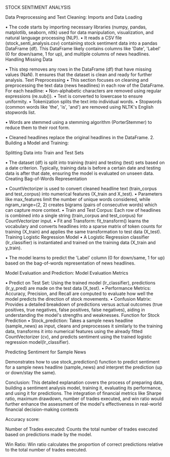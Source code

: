 STOCK SENTIMENT ANALYSIS

Data Preprocessing and Text Cleaning:
Imports and Data Loading

• The code starts by importing necessary libraries (numpy, pandas, matplotlib, seaborn, nltk) used for data manipulation, visualization, and natural language processing (NLP). • It reads a CSV file (stock_senti_analysis.csv) containing stock sentiment data into a pandas DataFrame (df). This DataFrame likely contains columns like 'Date', 'Label' (0 for down/same, 1 for up), and multiple columns of news headlines. Handling Missing Data

• This step removes any rows in the DataFrame (df) that have missing values (NaN). It ensures that the dataset is clean and ready for further analysis. Text Preprocessing • This section focuses on cleaning and preprocessing the text data (news headlines) in each row of the DataFrame. For each headline: • Non-alphabetic characters are removed using regular expressions (re.sub()). • Text is converted to lowercase to ensure uniformity. • Tokenization splits the text into individual words. • Stopwords (common words like 'the', 'is', 'and') are removed using NLTK's English stopwords list.

• Words are stemmed using a stemming algorithm (PorterStemmer) to reduce them to their root form.

• Cleaned headlines replace the original headlines in the DataFrame. 2. Building a Model and Training:

Splitting Data into Train and Test Sets

• The dataset (df) is split into training (train) and testing (test) sets based on a date criterion. Typically, training data is before a certain date and testing data is after that date, ensuring the model is evaluated on unseen data. Creating Bag-of-Words Representation

• CountVectorizer is used to convert cleaned headline text (train_corpus and test_corpus) into numerical features (X_train and X_test). • Parameters like max_features limit the number of unique words considered, while ngram_range=(2, 2) creates bigrams (pairs of consecutive words) which can capture more context. • Train and Test Corpus: Each row of headlines is combined into a single string (train_corpus and test_corpus) for CountVectorizer input. • Fit and Transform: fit_transform() learns the vocabulary and converts headlines into a sparse matrix of token counts for training (X_train) and applies the same transformation to test data (X_test). Training Logistic Regression Model • A Logistic Regression classifier (lr_classifier) is instantiated and trained on the training data (X_train and y_train).

• The model learns to predict the 'Label' column (0 for down/same, 1 for up) based on the bag-of-words representation of news headlines.

Model Evaluation and Prediction:
Model Evaluation Metrics

• Predict on Test Set: Using the trained model (lr_classifier), predictions (lr_y_pred) are made on the test data (X_test). • Performance Metrics: Accuracy, Precision, and Recall are computed to evaluate how well the model predicts the direction of stock movements. • Confusion Matrix: Provides a detailed breakdown of predictions versus actual outcomes (true positives, true negatives, false positives, false negatives), aiding in understanding the model's strengths and weaknesses. Function for Stock Prediction • Stock_prediction: Takes a sample news headline (sample_news) as input, cleans and preprocesses it similarly to the training data, transforms it into numerical features using the already fitted CountVectorizer (cv), and predicts sentiment using the trained logistic regression model(lr_classifier).

Predicting Sentiment for Sample News

Demonstrates how to use stock_prediction() function to predict sentiment for a sample news headline (sample_news) and interpret the prediction (up or down/stay the same).

Conclusion: This detailed explanation covers the process of preparing data, building a sentiment analysis model, training it, evaluating its performance, and using it for predictions. The integration of financial metrics like Sharpe ratio, maximum drawdown, number of trades executed, and win ratio would further enhance the assessment of the model's effectiveness in real-world financial decision-making contexts

Accuracy score:

Number of Trades executed: Counts the total number of trades executed based on predictions made by the model.

Win Ratio: Win ratio calculates the proportion of correct predictions relative to the total number of trades executed.
